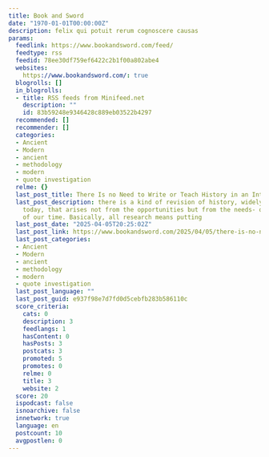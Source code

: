 ```yaml
---
title: Book and Sword
date: "1970-01-01T00:00:00Z"
description: felix qui potuit rerum cognoscere causas
params:
  feedlink: https://www.bookandsword.com/feed/
  feedtype: rss
  feedid: 78ee30df759ef6422c2b1f00a802abe4
  websites:
    https://www.bookandsword.com/: true
  blogrolls: []
  in_blogrolls:
  - title: RSS feeds from Minifeed.net
    description: ""
    id: 83b59248e9346428c889eb03522b4297
  recommended: []
  recommender: []
  categories:
  - Ancient
  - Modern
  - ancient
  - methodology
  - modern
  - quote investigation
  relme: {}
  last_post_title: There Is no Need to Write or Teach History in an Intellectual Sewer
  last_post_description: there is a kind of revision of history, widely practiced
    today, that arises not from the opportunities but from the needs- or the passions-
    of our time. Basically, all research means putting
  last_post_date: "2025-04-05T20:25:02Z"
  last_post_link: https://www.bookandsword.com/2025/04/05/there-is-no-need-to-write-or-teach-history-in-an-intellectual-sewer/
  last_post_categories:
  - Ancient
  - Modern
  - ancient
  - methodology
  - modern
  - quote investigation
  last_post_language: ""
  last_post_guid: e937f98e7d7fd0d5cebfb283b586110c
  score_criteria:
    cats: 0
    description: 3
    feedlangs: 1
    hasContent: 0
    hasPosts: 3
    postcats: 3
    promoted: 5
    promotes: 0
    relme: 0
    title: 3
    website: 2
  score: 20
  ispodcast: false
  isnoarchive: false
  innetwork: true
  language: en
  postcount: 10
  avgpostlen: 0
---
```


